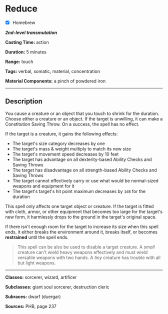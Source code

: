 # Reduce

- [x] Homebrew

***2nd-level transmutation***

**Casting Time:** action

**Duration:** 5 minutes

**Range:** touch

**Tags:** verbal, somatic, material, concentration

**Material Components:** a pinch of powdered iron

---

## Description
You cause a creature or an object that you touch to shrink for the duration.
Choose either a creature or an object.
If the target is unwilling, it can make a Constitution Saving Throw.
On a success, the spell has no effect.

If the target is a creature, it gains the following effects:
- The target's size category decreases by one
- The target's mass & weight multiply to match its new size
- The target's movement speed decreases by 10 feet
- The target has advantage on all dexterity-based Ability Checks and Saving Throws
- The target has disadvantage on all strength-based Ability Checks and Saving Throws
- The target cannot effectively carry or use what would be normal-sized weapons and equipment for it
- The target's target's hit point maximum decreases by `1d8` for the duration

This spell only affects one target object or creature.
If the target is fitted with cloth, armor, or other equipment that becomes too large for the target's new form, it harmlessly drops to the ground in the target's original space.

If there isn't enough room for the target to increase its size when this spell ends, it either breaks the environment around it, breaks itself, or becomes **restrained** until the spell ends.

> This spell can be also be used to disable a target creature.
> A *small* creature can't wield heavy weapons effectively and must wield versatile weapons with two hands.
> A *tiny* creature has trouble with all but light weapons.

---

**Classes:** sorcerer, wizard, artificer

**Subclasses:** giant soul sorcerer, destruction cleric

**Subraces:** dwarf (duergar)

**Sources:** PHB, page 237
